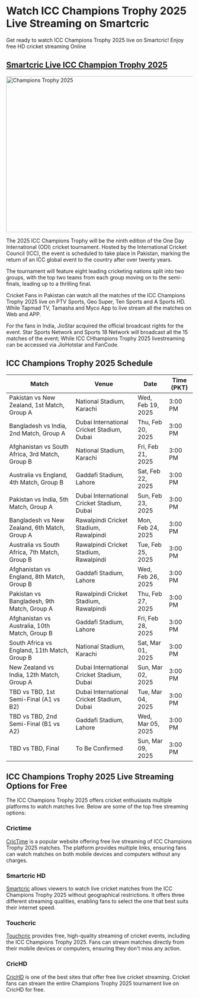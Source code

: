 <h1>Watch ICC Champions Trophy 2025 Live Streaming on Smartcric</h1>
<p>Get ready to watch ICC Champions Trophy 2025 live on Smartcric! Enjoy free HD cricket streaming Online</p>
<h2><a href="https://smartcrichd.com/champions-trophy-2025/">Smartcric Live ICC Champion Trophy 2025</a></h2>
<img alight="right" alt ="Champions Trophy 2025" width="800px" height="420px" src="https://smartcrichd.com/wp-content/uploads/2025/02/ICC-Champions-Trophy-Live-Streaming-2025.jpg">
<p>The 2025 ICC Champions Trophy will be the ninth edition of the One Day International (ODI) cricket tournament. Hosted by the International Cricket Council (ICC), the event is scheduled to take place in Pakistan, marking the return of an ICC global event to the country after over twenty years.</p> 
<p>The tournament will feature eight leading cricketing nations split into two groups, with the top two teams from each group moving on to the semi-finals, leading up to a thrilling final.</p>
<p>Cricket Fans in Pakistan can watch all the matches of the ICC Champions Trophy 2025 live on PTV Sports, Geo Super, Ten Sports and A Sports HD. While Tapmad TV, Tamasha and Myco App to live stream all the matches on Web and APP.</p>
<p>For the fans in India, JioStar acquired the official broadcast rights for the event. Star Sports Network and Sports 18 Network will broadcast all the 15 matches of the event; While ICC CHhampions Trophy 2025 livestreaming can be accessed via JioHotstar and FanCode.</p>
<h2>ICC Champions Trophy 2025 Schedule</h2>
<table>
<thead>
<tr>
                <th>Match</th>
                <th>Venue</th>
                <th>Date</th>
                <th>Time (PKT)</th>
            </tr>
        </thead>
        <tbody>
            <tr>
                <td>Pakistan vs New Zealand, 1st Match, Group A</td>
                <td>National Stadium, Karachi</td>
                <td>Wed, Feb 19, 2025</td>
                <td>3:00 PM</td>
            </tr>
            <tr>
                <td>Bangladesh vs India, 2nd Match, Group A</td>
                <td>Dubai International Cricket Stadium, Dubai</td>
                <td>Thu, Feb 20, 2025</td>
                <td>3:00 PM</td>
            </tr>
            <tr>
                <td>Afghanistan vs South Africa, 3rd Match, Group B</td>
                <td>National Stadium, Karachi</td>
                <td>Fri, Feb 21, 2025</td>
                <td>3:00 PM</td>
            </tr>
            <tr>
                <td>Australia vs England, 4th Match, Group B</td>
                <td>Gaddafi Stadium, Lahore</td>
                <td>Sat, Feb 22, 2025</td>
                <td>3:00 PM</td>
            </tr>
            <tr>
                <td>Pakistan vs India, 5th Match, Group A</td>
                <td>Dubai International Cricket Stadium, Dubai</td>
                <td>Sun, Feb 23, 2025</td>
                <td>3:00 PM</td>
            </tr>
            <tr>
                <td>Bangladesh vs New Zealand, 6th Match, Group A</td>
                <td>Rawalpindi Cricket Stadium, Rawalpindi</td>
                <td>Mon, Feb 24, 2025</td>
                <td>3:00 PM</td>
            </tr>
            <tr>
                <td>Australia vs South Africa, 7th Match, Group B</td>
                <td>Rawalpindi Cricket Stadium, Rawalpindi</td>
                <td>Tue, Feb 25, 2025</td>
                <td>3:00 PM</td>
            </tr>
            <tr>
                <td>Afghanistan vs England, 8th Match, Group B</td>
                <td>Gaddafi Stadium, Lahore</td>
                <td>Wed, Feb 26, 2025</td>
                <td>3:00 PM</td>
            </tr>
            <tr>
                <td>Pakistan vs Bangladesh, 9th Match, Group A</td>
                <td>Rawalpindi Cricket Stadium, Rawalpindi</td>
                <td>Thu, Feb 27, 2025</td>
                <td>3:00 PM</td>
            </tr>
            <tr>
                <td>Afghanistan vs Australia, 10th Match, Group B</td>
                <td>Gaddafi Stadium, Lahore</td>
                <td>Fri, Feb 28, 2025</td>
                <td>3:00 PM</td>
            </tr>
            <tr>
                <td>South Africa vs England, 11th Match, Group B</td>
                <td>National Stadium, Karachi</td>
                <td>Sat, Mar 01, 2025</td>
                <td>3:00 PM</td>
            </tr>
            <tr>
                <td>New Zealand vs India, 12th Match, Group A</td>
                <td>Dubai International Cricket Stadium, Dubai</td>
                <td>Sun, Mar 02, 2025</td>
                <td>3:00 PM</td>
            </tr>
            <tr>
                <td>TBD vs TBD, 1st Semi-Final (A1 vs B2)</td>
                <td>Dubai International Cricket Stadium, Dubai</td>
                <td>Tue, Mar 04, 2025</td>
                <td>3:00 PM</td>
            </tr>
            <tr>
                <td>TBD vs TBD, 2nd Semi-Final (B1 vs A2)</td>
                <td>Gaddafi Stadium, Lahore</td>
                <td>Wed, Mar 05, 2025</td>
                <td>3:00 PM</td>
            </tr>
            <tr>
                <td>TBD vs TBD, Final</td>
                <td>To Be Confirmed</td>
                <td>Sun, Mar 09, 2025</td>
                <td>3:00 PM</td>
            </tr>
        </tbody>
    </table>
<h2>ICC Champions Trophy 2025 Live Streaming Options for Free</h2>
<p>The ICC Champions Trophy 2025 offers cricket enthusiasts multiple platforms to watch matches live. Below are some of the top free streaming options:</p>
<h3>Crictime</h3>
<p><a href="https://crictimetv.com">CricTime</a> is a popular website offering free live streaming of ICC Champions Trophy 2025 matches. The platform provides multiple links, ensuring fans can watch matches on both mobile devices and computers without any charges.</p>
<h3>Smartcric HD</h3>
<p><a href="https://smartcrichd.com/live">Smartcric</a> allows viewers to watch live cricket matches from the ICC Champions Trophy 2025 without geographical restrictions. It offers three different streaming qualities, enabling fans to select the one that best suits their internet speed.</p>
<h3>Touchcric</h3>
<p><a href="https://touchcrictv.com/">Touchcric</a> provides free, high-quality streaming of cricket events, including the ICC Champions Trophy 2025. Fans can stream matches directly from their mobile devices or computers, ensuring they don't miss any action.</p>
<h3>CricHD</h3>
<p><a href="https://crichdtv.net/">CricHD</a> is one of the best sites that offer free live cricket streaming. Cricket fans can stream the entire Champions Trophy 2025 tournament live on CricHD for free.</p>
